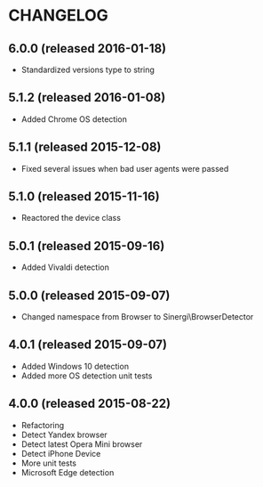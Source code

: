 # CHANGELOG

## 6.0.0 (released 2016-01-18)

- Standardized versions type to string

## 5.1.2 (released 2016-01-08)

- Added Chrome OS detection

## 5.1.1 (released 2015-12-08)

- Fixed several issues when bad user agents were passed

## 5.1.0 (released 2015-11-16)

- Reactored the device class

## 5.0.1 (released 2015-09-16)

- Added Vivaldi detection

## 5.0.0 (released 2015-09-07)

- Changed namespace from Browser to Sinergi\BrowserDetector

## 4.0.1 (released 2015-09-07)

- Added Windows 10 detection
- Added more OS detection unit tests

## 4.0.0 (released 2015-08-22)

- Refactoring
- Detect Yandex browser
- Detect latest Opera Mini browser
- Detect iPhone Device
- More unit tests
- Microsoft Edge detection
